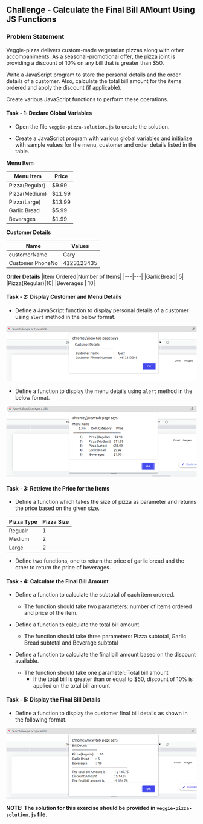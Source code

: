 ## Challenge - Calculate the Final Bill AMount Using JS Functions

### Problem Statement

Veggie-pizza delivers custom-made vegetarian pizzas along with other accompaniments. As a seasonal-promotional offer, the pizza joint is providing a discount of 10% on any bill that is greater than $50.​

Write a JavaScript program to store the personal details and the order details of a customer. Also, calculate the total bill amount for the items ordered and apply the discount (if applicable).​

Create various JavaScript functions to ​perform these operations.

#### Task - 1: Declare Global Variables

- Open the file `veggie-pizza-solution.js` to create the solution.​

- Create a JavaScript program with various global variables and initialize with sample values for the menu, customer and order details listed in the table.

**Menu Item**

|Menu Item|Price|
|---|---|
|Pizza(Regular)|$9.99
|Pizza(Medium)|$11.99
|Pizza(Large)|$13.99
|Garlic Bread|$5.99
|Beverages|$1.99

**Customer Details**

|Name|Values|
|-|-|
|customerName| 	Gary|	
|Customer PhoneNo| 	4123123435|	

**Order Details**
|Item Ordered|Number of Items|
|---|---|
|GarlicBread| 	5|
|Pizza(Regular)|10|
|Beverages |	10|

#### Task - 2: Display Customer and Menu Details

- Define a JavaScript function to display personal details of a customer using `alert` method in the below format.

![](./Customer-details.png)

- Define a function to display the menu details using `alert` method in the below format.

![](./Menu-details.png)

#### Task - 3: Retrieve the Price for the Items​

- Define a function which takes the size of pizza as parameter and returns the price based on the given size. ​

|Pizza Type|Pizza Size|
|--|--|
|Regualr|1
|Medium|2
|Large|2

- Define two functions, one to return the price of garlic bread and the other to return the price of beverages.


#### Task - 4: Calculate the Final Bill Amount​

- Define a function to calculate the subtotal of each item ordered.​
    - The function should take two parameters: number of items ordered and price of the item.​

- Define a function to calculate the total bill amount.​
    - The function should take three parameters: Pizza subtotal, Garlic Bread subtotal and Beverage subtotal​

- Define a function to calculate the final bill amount based on the discount available.​
    - The function should take one parameter: Total bill amount​
        - If the total bill is greater than or equal to $50, discount of 10% is applied on the total bill amount​

#### Task - 5: Display the Final Bill Details

- Define a function to display the customer final bill details as shown in the following format.​

![](./Bill-details.png)


**NOTE: The solution for this exercise should be provided in `veggie-pizza-solution.js` file.**
